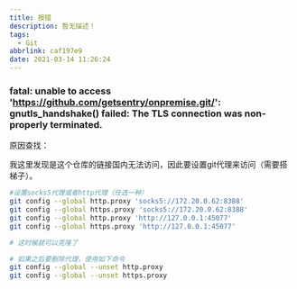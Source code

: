 ```yaml
---
title: 报错
description: 暂无描述！
tags:
  - Git
abbrlink: caf197e9
date: 2021-03-14 11:26:24
---
```




### fatal: unable to access 'https://github.com/getsentry/onpremise.git/': gnutls_handshake() failed: The TLS connection was non-properly terminated.

原因查找：

我这里发现是这个仓库的链接国内无法访问，因此要设置git代理来访问（需要搭梯子）。

```bash
#设置socks5代理或者http代理（任选一种）
git config --global http.proxy 'socks5://172.20.0.62:8388'
git config --global https.proxy 'socks5://172.20.0.62:8388'
git config --global http.proxy 'http://127.0.0.1:45077'
git config --global https.proxy 'http://127.0.0.1:45077'

# 这时候就可以克隆了

# 如果之后要删除代理，使用如下命令
git config --global --unset http.proxy
git config --global --unset https.proxy
```


